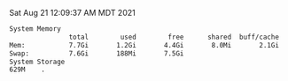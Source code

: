 Sat Aug 21 12:09:37 AM MDT 2021
```bash
System Memory
               total        used        free      shared  buff/cache   available
Mem:           7.7Gi       1.2Gi       4.4Gi       8.0Mi       2.1Gi       6.2Gi
Swap:          7.6Gi       188Mi       7.5Gi
System Storage
629M	.
```
```bash
